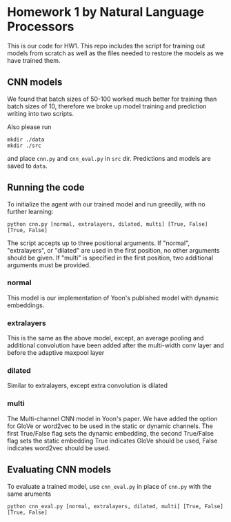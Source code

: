 # Homework 1 by Natural Language Processors

This is our code for HW1. This repo includes the script for training out models from scratch as well as the files 
needed to restore the models as we have trained them.

## CNN models
We found that batch sizes of 50-100 worked much better for training than batch sizes of 10, therefore we broke up 
model training and prediction writing into two scripts.

Also please run
```
mkdir ./data
mkdir ./src
```
and place `cnn.py` and `cnn_eval.py` in `src` dir. Predictions and models are saved to `data`.
## Running the code
To initialize the agent with our trained model and run greedily, with no further learning:
```
python cnn.py [normal, extralayers, dilated, multi] [True, False] [True, False]
```
The script accepts up to three positional arguments. If "normal", "extralayers", or "dilated" are used in the first position, no other arguments 
should be given. If "multi" is specified in the first position, two additional arguments must be provided.

### normal
This model is our implementation of Yoon's published model with dynamic embeddings.
### extralayers
This is the same as the above model, except, an average pooling and additional convolution have been added after
the multi-width conv layer and before the adaptive maxpool layer
### dilated
Similar to extralayers, except extra convolution is dilated
### multi
The Multi-channel CNN model in Yoon's paper. We have added the option for GloVe or word2vec to be used in the static or 
dynamic channels. The first True/False flag sets the dynamic embedding, the second True/False flag sets the static embedding 
True indicates GloVe should be used, False indicates word2vec should be used.

## Evaluating CNN models
To evaluate a trained model, use `cnn_eval.py` in place of `cnn.py` with the same aruments
```
python cnn_eval.py [normal, extralayers, dilated, multi] [True, False] [True, False]
```
